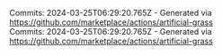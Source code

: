 Commits: 2024-03-25T06:29:20.765Z - Generated via https://github.com/marketplace/actions/artificial-grass
<br>
Commits: 2024-03-25T06:29:20.765Z - Generated via https://github.com/marketplace/actions/artificial-grass
<br>
